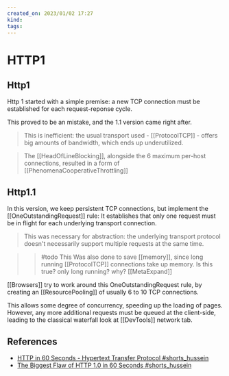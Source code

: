 ```yaml
---
created_on: 2023/01/02 17:27
kind:
tags:
---
```


# HTTP1

## Http1

Http 1 started with a simple premise: a new TCP connection must be established for each request-reponse cycle.

This proved to be an mistake, and the 1.1 version came right after.

> This is inefficient: the usual transport used - [[ProtocolTCP]] - offers big amounts of bandwidth, which ends up underutilized.

> The [[HeadOfLineBlocking]], alongside the 6 maximum per-host connections, resulted in a form of [[PhenomenaCooperativeThrottling]]

## Http1.1

In this version, we keep persistent TCP connections, but implement the [[OneOutstandingRequest]] rule: It establishes that only one request must be in flight for each underlying transport connection.

> This was necessary for abstraction: the underlying transport protocol doesn't necessarily support multiple requests at the same time.

>> #todo
     This Was  also done to save [[memory]], since long running [[ProtocolTCP]] connections take up memory.
     Is this true? only long running? why? [[MetaExpand]]

[[Browsers]] try to work around this OneOutstandingRequest rule, by creating an [[ResourcePooling]] of usually 6 to 10 TCP connections.

This allows some degree of concurrency, speeding up the loading of pages. However, any more additional requests must be queued at the client-side, leading to the classical waterfall look at [[DevTools]] network tab.

## References

* [HTTP in 60 Seconds - Hypertext Transfer Protocol #shorts_hussein](https://www.youtube.com/shorts/Fbmru6iSee8)
* [The Biggest Flaw of HTTP 1.0 in 60 Seconds #shorts_hussein](https://www.youtube.com/watch?v=6cncmSaRqzQ)
